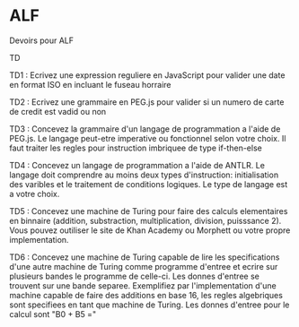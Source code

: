 # ALF


Devoirs pour ALF

TD

TD1 : Ecrivez une expression reguliere en JavaScript pour valider une date en format ISO en incluant le fuseau horraire

TD2 : Ecrivez une grammaire en PEG.js pour valider si un numero de carte de credit est vadid ou non

TD3 : Concevez la grammaire d'un langage de programmation a l'aide de PEG.js. Le langage peut-etre imperative ou fonctionnel selon votre choix. Il faut traiter les regles pour instruction imbriquee de type if-then-else

TD4 : Concevez un langage de programmation a l'aide de ANTLR. Le langage doit comprendre au moins deux types d'instruction: initialisation des varibles et le traitement de conditions logiques. Le type de langage est a votre choix.

TD5 : Concevez une machine de Turing pour faire des calculs elementaires en binnaire (addition, substraction, multiplication, division, puisssance 2). Vous pouvez outiliser le site de Khan Academy ou Morphett ou votre propre implementation.

TD6 : Concevez une machine de Turing capable de lire les specifications d'une autre machine de Turing comme programme d'entree et ecrire sur plusieurs bandes le programme de celle-ci. Les donnes d'entree se trouvent sur une bande separee. Exemplifiez par l'implementation d'une machine capable de faire des additions en base 16, les regles algebriques sont specifiees en tant que machine de Turing. Les donnes d'entree pour le calcul sont "B0 + B5 ="
